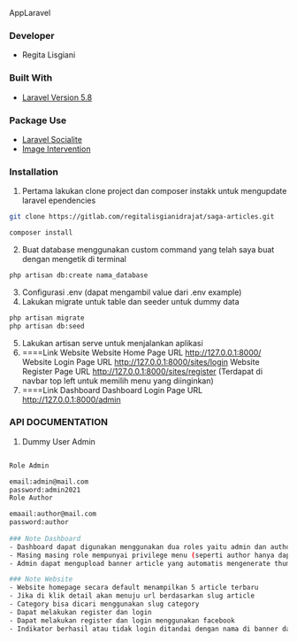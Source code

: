 AppLaravel

### Developer
* Regita Lisgiani

### Built With
* [Laravel Version 5.8](https://laravel.com/)

### Package Use
* [Laravel Socialite](https://laravel.com/docs/5.8/socialite)
* [Image Intervention](http://image.intervention.io/getting_started/installation)


### Installation

1. Pertama lakukan clone project dan composer instakk untuk mengupdate laravel  ependencies
```sh
git clone https://gitlab.com/regitalisgianidrajat/saga-articles.git

composer install
```
2. Buat database menggunakan custom command yang telah saya buat dengan mengetik di terminal
```sh
php artisan db:create nama_database
```
3. Configurasi .env (dapat mengambil value dari .env example)
4. Lakukan migrate untuk table dan seeder untuk dummy data
 ```sh
php artisan migrate
php artisan db:seed
```
5. Lakukan artisan serve untuk menjalankan aplikasi
6. ====Link Website
    Website Home Page URL  http://127.0.0.1:8000/
    Website Login Page URL  http://127.0.0.1:8000/sites/login 
    Website Register Page URL  http://127.0.0.1:8000/sites/register 
    (Terdapat di navbar top left untuk memilih menu yang diinginkan)
7. ====Link Dashboard
    Dashboard Login Page URL  http://127.0.0.1:8000/admin


### API DOCUMENTATION

1. Dummy User Admin  
```sh

Role Admin

email:admin@mail.com
password:admin2021
Role Author

emaail:author@mail.com
password:author
    
### Note Dashboard
- Dashboard dapat digunakan menggunakan dua roles yaitu admin dan author
- Masing masing role mempunyai privilege menu (seperti author hanya dapat melakukan CRUD article dan category)
- Admin dapat mengupload banner article yang automatis mengenerate thumbnail dan normal picture 

### Note Website
- Website homepage secara default menampilkan 5 article terbaru
- Jika di klik detail akan menuju url berdasarkan slug article 
- Category bisa dicari menggunakan slug category
- Dapat melakukan register dan login
- Dapat melakukan register dan login menggunakan facebook
- Indikator berhasil atau tidak login ditandai dengan nama di banner dan menu login menjadi logout.






